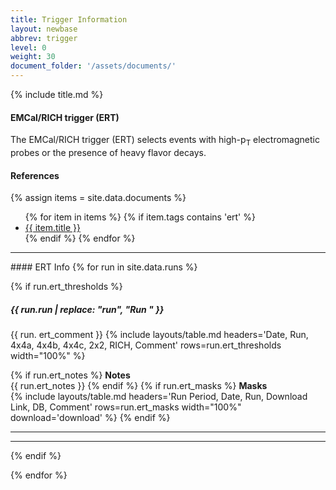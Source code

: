 ```yaml
---
title: Trigger Information
layout: newbase
abbrev: trigger
level: 0
weight: 30
document_folder: '/assets/documents/'
---
```


{% include title.md %}


#### EMCal/RICH trigger (ERT)
The EMCal/RICH trigger (ERT) selects events with high-p<sub>T</sub> electromagnetic probes or
the presence of heavy flavor decays.

#### References
{% assign items = site.data.documents %}
<ul>
{% for item in items %}
{% if item.tags contains 'ert' %}
<li><a href="{{ page.document_folder | append: item.name | relative_url }}" target="_blank">{{ item.title }}</a></li>
{% endif %}
{% endfor %}
</ul>

<hr/>
#### ERT Info
{% for run in site.data.runs %}

{% if run.ert_thresholds %}
##### {{ run.run | replace: "run", "Run " }}
{{ run. ert_comment }}
{% include layouts/table.md headers='Date, Run, 4x4a, 4x4b, 4x4c, 2x2, RICH, Comment' rows=run.ert_thresholds width="100%" %}

{% if run.ert_notes %}
<b>Notes</b><br/>
{{ run.ert_notes }}
{% endif %}
{% if run.ert_masks %}
<b>Masks</b><br/>
{% include layouts/table.md headers='Run Period, Date, Run, Download Link, DB, Comment' rows=run.ert_masks width="100%" download='download' %}
{% endif %}
<hr/>
<hr/>
{% endif %}


{% endfor %}

